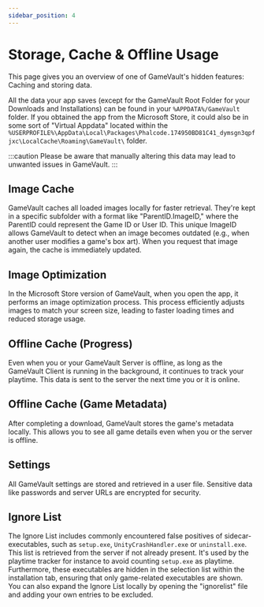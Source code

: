 ```yaml
---
sidebar_position: 4
---
```


# Storage, Cache & Offline Usage

This page gives you an overview of one of GameVault's hidden features: Caching and storing data. 

All the data your app saves (except for the GameVault Root Folder for your Downloads and Installations) can be found in your `%APPDATA%/GameVault` folder. If you obtained the app from the Microsoft Store, it could also be in some sort of "Virtual Appdata" located within the `%USERPROFILE%\AppData\Local\Packages\Phalcode.174950BD81C41_dymsgn3qpfjxc\LocalCache\Roaming\GameVault\` folder.

:::caution
Please be aware that manually altering this data may lead to unwanted issues in GameVault.
:::

## Image Cache

GameVault caches all loaded images locally for faster retrieval. They're kept in a specific subfolder with a format like "ParentID.ImageID," where the ParentID could represent the Game ID or User ID. This unique ImageID allows GameVault to detect when an image becomes outdated (e.g., when another user modifies a game's box art). When you request that image again, the cache is immediately updated.

## Image Optimization

In the Microsoft Store version of GameVault, when you open the app, it performs an image optimization process. This process efficiently adjusts images to match your screen size, leading to faster loading times and reduced storage usage.

## Offline Cache (Progress)

Even when you or your GameVault Server is offline, as long as the GameVault Client is running in the background, it continues to track your playtime. This data is sent to the server the next time you or it is online.

## Offline Cache (Game Metadata)

After completing a download, GameVault stores the game's metadata locally. This allows you to see all game details even when you or the server is offline.

## Settings

All GameVault settings are stored and retrieved in a user file. Sensitive data like passwords and server URLs are encrypted for security.

## Ignore List

The Ignore List includes commonly encountered false positives of sidecar-executables, such as `setup.exe`, `UnityCrashHandler.exe` or `uninstall.exe`. This list is retrieved from the server if not already present. It's used by the playtime tracker for instance to avoid counting `setup.exe` as playtime. Furthermore, these executables are hidden in the selection list within the installation tab, ensuring that only game-related executables are shown. You can also expand the Ignore List locally by opening the "ignorelist" file and adding your own entries to be excluded.
